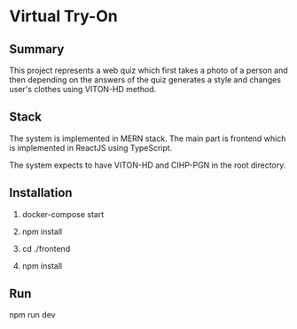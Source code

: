 # Virtual Try-On

## Summary

This project represents a web quiz which first takes a photo of a person and then depending on the answers of the quiz generates a style and changes user's clothes using VITON-HD method.

## Stack

The system is implemented in MERN stack. The main part is frontend which is implemented in ReactJS using TypeScript.

The system expects to have VITON-HD and CIHP-PGN in the root directory.

## Installation

1. docker-compose start

2. npm install

3. cd ./frontend

4. npm install

## Run

npm run dev
